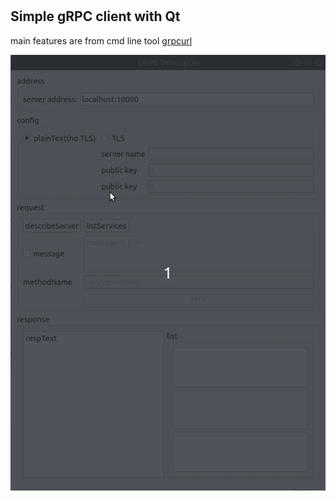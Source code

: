 #

## Simple gRPC client with Qt

main features are from cmd line tool [grpcurl](https://github.com/fullstorydev/grpcurl)

![demo](imgs/demo.gif)
